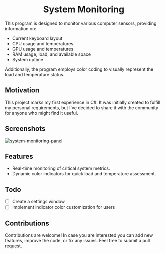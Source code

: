 <h1 align = "center">System Monitoring</h1>

This program is designed to monitor various computer sensors, providing information on:

- Current keyboard layout
- CPU usage and temperatures
- GPU usage and temperatures
- RAM usage, load, and available space
- System uptime

Additionally, the program employs color coding to visually represent the load and temperature status.

## Motivation

This project marks my first experience in C#. It was initially created to fulfill my personal requirements, but I've decided to share it with the community for anyone who might find it useful.

## Screenshots

![system-monitoring-panel](https://github.com/Vladyslavos/JS/assets/67589338/6fd2e151-9100-403d-8d73-0a8c694b325b)

## Features

- Real-time monitoring of critical system metrics.
- Dynamic color indicators for quick load and temperature assessment.

## Todo

- [ ] Create a settings window
- [ ] Implement indicator color customization for users

## Contributions

Contributions are welcome! In case you are interested you can add new features, improve the code, or fix any issues. Feel free to submit a pull request.

